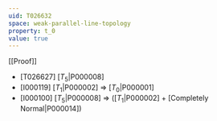 ```yaml
---
uid: T026632
space: weak-parallel-line-topology
property: t_0
value: true
---
```

[[Proof]]

* [T026627] [$T_5$|P000008]
* [I000119] [$T_1$|P000002] => [$T_0$|P000001]
* [I000100] [$T_5$|P000008] => ([$T_1$|P000002] + [Completely Normal|P000014])

